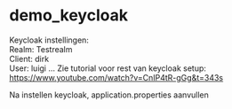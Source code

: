 # demo_keycloak

Keycloak instellingen:  
Realm: Testrealm  
Client: dirk  
User: luigi 
...
Zie tutorial voor rest van keycloak setup: https://www.youtube.com/watch?v=CnIP4tR-gGg&t=343s  

Na instellen keycloak, application.properties aanvullen
